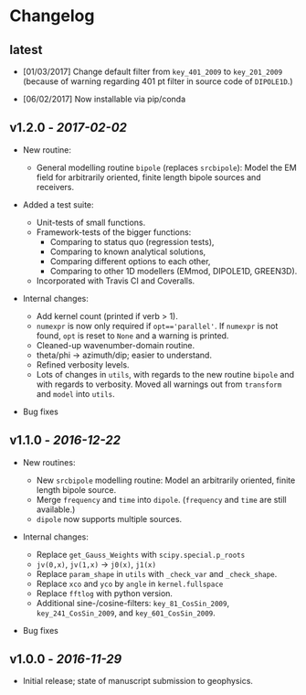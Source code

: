 # Changelog

## latest

* [01/03/2017] Change default filter from `key_401_2009` to `key_201_2009`
               (because of warning regarding 401 pt filter in source code of
               `DIPOLE1D`.)

* [06/02/2017] Now installable via pip/conda

## v1.2.0 - *2017-02-02*

* New routine:
    - General modelling routine `bipole` (replaces `srcbipole`): Model the
      EM field for arbitrarily oriented, finite length bipole sources and
      receivers.

* Added a test suite:
    - Unit-tests of small functions.
    - Framework-tests of the bigger functions:
        - Comparing to status quo (regression tests),
        - Comparing to known analytical solutions,
        - Comparing different options to each other,
        - Comparing to other 1D modellers (EMmod, DIPOLE1D, GREEN3D).
    - Incorporated with Travis CI and Coveralls.

* Internal changes:
    - Add kernel count (printed if verb > 1).
    - `numexpr` is now only required if `opt=='parallel'`. If `numexpr` is not
      found, `opt` is reset to `None` and a warning is printed.
    - Cleaned-up wavenumber-domain routine.
    - theta/phi -> azimuth/dip; easier to understand.
    - Refined verbosity levels.
    - Lots of changes in `utils`, with regards to the new routine `bipole` and
      with regards to verbosity. Moved all warnings out from `transform` and
      `model` into `utils`.

* Bug fixes

## v1.1.0 - *2016-12-22*

* New routines:
    * New `srcbipole` modelling routine: Model an arbitrarily oriented, finite
      length bipole source.
    * Merge `frequency` and `time` into `dipole`. (`frequency` and `time` are
      still available.)
    * `dipole` now supports multiple sources.

* Internal changes:
    * Replace `get_Gauss_Weights` with `scipy.special.p_roots`
    * `jv(0,x)`, `jv(1,x)` -> `j0(x)`, `j1(x)`
    * Replace `param_shape` in `utils` with `_check_var` and `_check_shape`.
    * Replace `xco` and `yco` by `angle` in `kernel.fullspace`
    * Replace `fftlog` with python version.
    * Additional sine-/cosine-filters: `key_81_CosSin_2009`,
      `key_241_CosSin_2009`, and `key_601_CosSin_2009`.

* Bug fixes

## v1.0.0 - *2016-11-29*

* Initial release; state of manuscript submission to geophysics.
